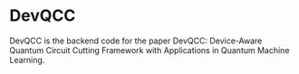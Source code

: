 # DevQCC
DevQCC is the backend code for the paper DevQCC: Device-Aware Quantum Circuit Cutting Framework with Applications in Quantum Machine Learning.
